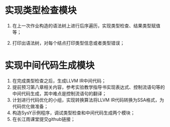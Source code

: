 # 实现类型检查模块

1. 在上一次作业构造的语法树上进行后序遍历，实现类型检查、结果类型赋值等；

2. 打印出语法树，对每个结点打印类型信息或者类型错误；

# 实现中间代码生成模块

1. 在完成类型检查之后，生成LLVM IR中间代码；
2. 提前预习第八章相关内容，参考实验教学指导书实现表达式、控制流语句等的中间代码生成，其中难点是控制流语句的翻译；
3. 计划进行代码优化的小组，实现转换算法将LLVM IR代码转换为SSA格式，为代码优化做准备；
4. 构造SysY示例程序，调试类型检查和中间代码生成两个模块；
5. 在长江雨课堂提交github链接；